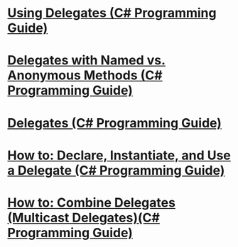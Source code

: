 # [Using Delegates (C# Programming Guide)](using-delegates.md)
# [Delegates with Named vs. Anonymous Methods (C# Programming Guide)](delegates-with-named-vs-anonymous-methods.md)
# [Delegates (C# Programming Guide)](index.md)
# [How to: Declare, Instantiate, and Use a Delegate (C# Programming Guide)](how-to-declare-instantiate-and-use-a-delegate.md)
# [How to: Combine Delegates (Multicast Delegates)(C# Programming Guide)](how-to-combine-delegates-multicast-delegates.md)
